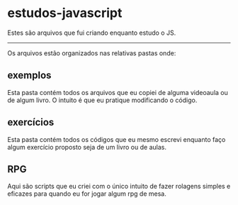 # estudos-javascript
Estes são arquivos que fui criando enquanto estudo o JS.

---

Os arquivos estão organizados nas relativas pastas onde:

## exemplos

Esta pasta contém todos os arquivos que eu copiei de alguma videoaula ou de algum livro. O intuito é que eu pratique modificando o código.

## exercícios

Esta pasta contém todos os códigos que eu mesmo escrevi enquanto faço algum exercício proposto seja de um livro ou de aulas.

## RPG

Aqui são scripts que eu criei com o único intuito de fazer rolagens simples e eficazes para quando eu for jogar algum rpg de mesa.
